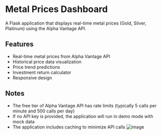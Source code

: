 # Metal Prices Dashboard

A Flask application that displays real-time metal prices (Gold, Silver, Platinum) using the Alpha Vantage API.

## Features

- Real-time metal prices from Alpha Vantage API
- Historical price data visualization
- Price trend predictions
- Investment return calculator
- Responsive design


## Notes

- The free tier of Alpha Vantage API has rate limits (typically 5 calls per minute and 500 calls per day)
- If no API key is provided, the application will run in demo mode with mock data
- The application includes caching to minimize API calls
![image](https://github.com/user-attachments/assets/d884119c-f3d5-45d0-9498-bb150b1acd19)
